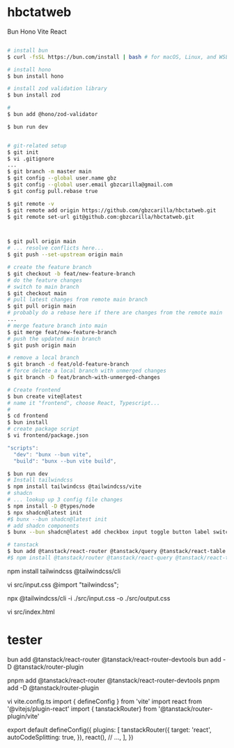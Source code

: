 # hbctatweb

Bun Hono Vite React


``` sh

# install bun
$ curl -fsSL https://bun.com/install | bash # for macOS, Linux, and WSL

# install hono 
$ bun install hono

# install zod validation library
$ bun install zod

# 
$ bun add @hono/zod-validator

$ bun run dev

```

``` sh

# git-related setup
$ git init
$ vi .gitignore
...
$ git branch -m master main
$ git config --global user.name gbz
$ git config --global user.email gbzcarilla@gmail.com
$ git config pull.rebase true

$ git remote -v
$ git remote add origin https://github.com/gbzcarilla/hbctatweb.git
$ git remote set-url git@github.com:gbzcarilla/hbctatweb.git



$ git pull origin main
# ... resolve conflicts here...
$ git push --set-upstream origin main

# create the feature branch
$ git checkout -b feat/new-feature-branch
# do the feature changes
# switch to main branch
$ git checkout main
# pull latest changes from remote main branch
$ git pull origin main
# probably do a rebase here if there are changes from the remote main
...
# merge feature branch into main
$ git merge feat/new-feature-branch
# push the updated main branch
$ git push origin main

# remove a local branch
$ git branch -d feat/old-feature-branch
# force delete a local branch with unmerged changes
$ git branch -D feat/branch-with-unmerged-changes


```


``` sh
# Create frontend
$ bun create vite@latest
# name it "frontend", choose React, Typescript...
# 
$ cd frontend
$ bun install
# create package script
$ vi frontend/package.json
```
``` js
"scripts":
  "dev": "bunx --bun vite",
  "build": "bunx --bun vite build",
```

``` sh
$ bun run dev
# Install tailwindcss
$ npm install tailwindcss @tailwindcss/vite
# shadcn
# ... lookup up 3 config file changes
$ npm install -D @types/node
$ npx shadcn@latest init
#$ bunx --bun shadcn@latest init
# add shadcn components
$ bunx --bun shadcn@latest add checkbox input toggle button label switch select radio-group alert dialog tooltip card popover sonner form table calendar

# tanstack
$ bun add @tanstack/react-router @tanstack/query @tanstack/react-table
#$ npm install @tanstack/router @tanstack/react-query @tanstack/react-table
```


npm install tailwindcss @tailwindcss/cli

vi src/input.css
@import "tailwindcss";

npx @tailwindcss/cli -i ./src/input.css -o ./src/output.css

vi src/index.html
<!doctype html>
<html>
<head>
	<meta charset="UTF-8">
	<meta name="viewport" content="width=device-width, initial-scale=1.0">
	<link href="./output.css" rel="stylesheet">
</head>
<body>
	<h1 class="text-3xl font-bold">
		tester
	</h1>
</body>
</html>




bun add @tanstack/react-router @tanstack/react-router-devtools
bun add -D @tanstack/router-plugin

pnpm add @tanstack/react-router @tanstack/react-router-devtools
pnpm add -D @tanstack/router-plugin


vi vite.config.ts
import { defineConfig } from 'vite'
import react from '@vitejs/plugin-react'
import { tanstackRouter} from '@tanstack/router-plugin/vite'

export default defineConfig({
	plugins: [
		tanstackRouter({
			target: 'react',
			autoCodeSplitting: true,
		}),
		react(),
		// ...,
	],
})